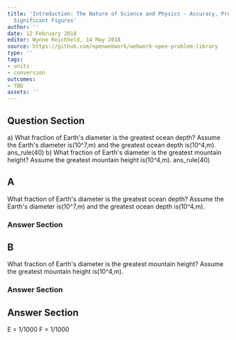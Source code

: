 ```yaml
---
title: 'Introduction: The Nature of Science and Physics - Accuracy, Precision, and
  Significant Figures'
author: ''
date: 12 February 2018
editor: Wynne Reichheld, 14 May 2018
source: https://github.com/openwebwork/webwork-open-problem-library
type: ''
tags:
- units
- conversion
outcomes:
- TBD
assets: ''
---
```


## Question Section 

a) What fraction of Earth's diameter is the greatest ocean depth? Assume the Earth's diameter is(10^7,m) and the greatest ocean depth is(10^4,m).
ans_rule(40)
b) What fraction of Earth's diameter is the greatest mountain height? Assume the greatest mountain height is(10^4,m).
ans_rule(40)

## A
What fraction of Earth's diameter is the greatest ocean depth? Assume the Earth's diameter is(10^7,m) and the greatest ocean depth is(10^4,m).
### Answer Section
## B
What fraction of Earth's diameter is the greatest mountain height? Assume the greatest mountain height is(10^4,m).
### Answer Section


## Answer Section

E = 1/1000
F = 1/1000
